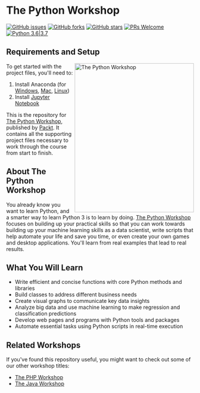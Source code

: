 # The Python Workshop
[![GitHub issues](https://img.shields.io/github/issues/adityashah95/The-Python-Workshop.svg)](https://github.com/adityashah95/The-Python-Workshop/issues)
[![GitHub forks](https://img.shields.io/github/forks/adityashah95/The-Python-Workshop.svg)](https://github.com/adityashah95/The-Python-Workshop/network)
[![GitHub stars](https://img.shields.io/github/stars/adityashah95/The-Python-Workshop.svg)](https://github.com/adityashah95/The-Python-Workshop/stargazers)
[![PRs Welcome](https://img.shields.io/badge/PRs-welcome-brightgreen.svg)](https://github.com/adityashah95/The-Python-Workshop/pulls)
[![Python 3.6|3.7](https://img.shields.io/badge/python-3.6|3.7-blue.svg)](https://www.python.org/downloads/release/python-360/)

## Requirements and Setup
<a href="https://courses.packtpub.com/courses/python?utm_source=github&utm_medium=repository&utm_campaign=9781839218859&utm_term=Python&utm_content=The%20Python%20Workshop"><img src="https://s3.amazonaws.com/thinkific-import/59347/OqlWsLhPRhSZWBelxqVI_The%20Python%20Workshop.png" alt="The Python Workshop" height="400px" width="320px" align="right" target="_blank"></a>

To get started with the project files, you'll need to:
1. Install Anaconda (for [Windows](https://problemsolvingwithpython.com/01-Orientation/01.03-Installing-Anaconda-on-Windows/), [Mac](https://docs.anaconda.com/anaconda/install/mac-os/), [Linux](https://docs.anaconda.com/anaconda/install/linux/))
2. Install [Jupyter Notebook](https://jupyter.readthedocs.io/en/latest/install.html)

This is the repository for [The Python Workshop](https://courses.packtpub.com/courses/python?utm_source=github&utm_medium=repository&utm_campaign=9781839218859&utm_term=Python&utm_content=The%20Python%20Workshop), published by [Packt](https://www.packtpub.com/?utm_source=github). It contains all the supporting project files necessary to work through the course from start to finish.

## About The Python Workshop
You already know you want to learn Python, and a smarter way to learn Python 3 is to learn by doing. [The Python Workshop](https://courses.packtpub.com/courses/python?utm_source=github&utm_medium=repository&utm_campaign=9781839218859&utm_term=Python&utm_content=The%20Python%20Workshop) focuses on building up your practical skills so that you can work towards building up your machine learning skills as a data scientist, write scripts that help automate your life and save you time, or even create your own games and desktop applications. You'll learn from real examples that lead to real results.

## What You Will Learn
* Write efficient and concise functions with core Python methods and libraries
* Build classes to address different business needs
* Create visual graphs to communicate key data insights
* Analyze big data and use machine learning to make regression and classification predictions
* Develop web pages and programs with Python tools and packages
* Automate essential tasks using Python scripts in real-time execution

## Related Workshops
If you've found this repository useful, you might want to check out some of our other workshop titles:
* [The PHP Workshop](https://courses.packtpub.com/courses/php?utm_source=github&utm_medium=repository&utm_campaign=9781838648916&utm_term=PHP&utm_content=The%20PHP%20Workshop)
* [The Java Workshop](https://courses.packtpub.com/courses/java?utm_source=github&utm_medium=repository&utm_campaign=9781838986698&utm_term=Java&utm_content=The%20Java%20Workshop)

